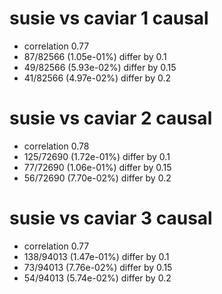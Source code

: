 # susie vs caviar  1 causal

- correlation 0.77
- 87/82566 (1.05e-01%) differ by 0.1
- 49/82566 (5.93e-02%) differ by 0.15
- 41/82566 (4.97e-02%) differ by 0.2


# susie vs caviar  2 causal

- correlation 0.78
- 125/72690 (1.72e-01%) differ by 0.1
- 77/72690 (1.06e-01%) differ by 0.15
- 56/72690 (7.70e-02%) differ by 0.2


# susie vs caviar  3 causal

- correlation 0.77
- 138/94013 (1.47e-01%) differ by 0.1
- 73/94013 (7.76e-02%) differ by 0.15
- 54/94013 (5.74e-02%) differ by 0.2


